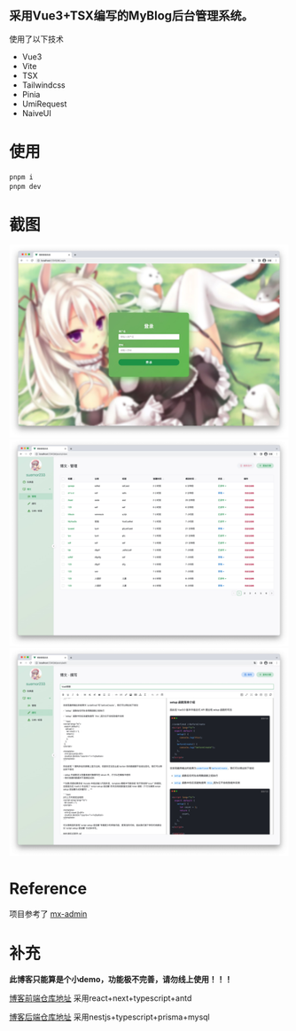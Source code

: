 ## 采用Vue3+TSX编写的MyBlog后台管理系统。

使用了以下技术

- Vue3
- Vite
- TSX
- Tailwindcss
- Pinia
- UmiRequest
- NaiveUI

# 使用

```sh
pnpm i
pnpm dev
```

# 截图

<p align="middle">
<img src="https://github.com/Elmge/MyBlog-Admin/blob/master/images/image4.jpg" width="1000" alt="登录" />
<img src="https://github.com/Elmge/MyBlog-Admin/blob/master/images/view.jpg" width="1000" alt="列表" />
<img src="https://github.com/Elmge/MyBlog-Admin/blob/master/images/edit.jpg" width="1000" alt="撰写" />
</p>

# Reference
项目参考了 [mx-admin](https://github.com/mx-space/mx-admin)

# 补充
**此博客只能算是个小demo，功能极不完善，请勿线上使用！！！**

[博客前端仓库地址](https://github.com/Elmge/MyBlog) 采用react+next+typescript+antd

[博客后端仓库地址](https://github.com/Elmge/MyBlog-Server) 采用nestjs+typescript+prisma+mysql
